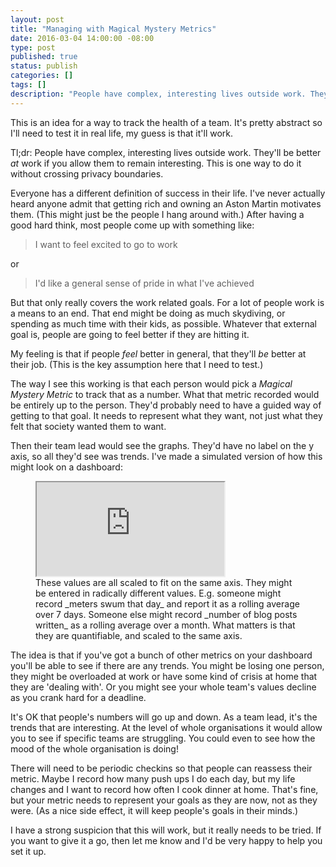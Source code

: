 ```yaml
---
layout: post
title: "Managing with Magical Mystery Metrics"
date: 2016-03-04 14:00:00 -08:00
type: post
published: true
status: publish
categories: []
tags: []
description: "People have complex, interesting lives outside work. They'll be better _at_ work if you allow them to remain interesting. This is one way to do it without crossing privacy boundaries."
---
```


This is an idea for a way to track the health of a team. It's pretty abstract so I'll need to test it in real life, my guess is that it'll work.

Tl;dr: People have complex, interesting lives outside work. They'll be better _at_ work if you allow them to remain interesting. This is one way to do it without crossing privacy boundaries.

Everyone has a different definition of success in their life. I've never actually heard anyone admit that getting rich and owning an Aston Martin motivates them. (This might just be the people I hang around with.) After having a good hard think, most people come up with something like:

> I want to feel excited to go to work

or

> I'd like a general sense of pride in what I've achieved

But that only really covers the work related goals. For a lot of people work is a means to an end. That end might be doing as much skydiving, or spending as much time with their kids, as possible. Whatever that external goal is, people are going to feel better if they are hitting it.

My feeling is that if people _feel_ better in general, that they'll _be_ better at their job. (This is the key assumption here that I need to test.)

The way I see this working is that each person would pick a _Magical Mystery Metric_ to track that as a number. What that metric recorded would be entirely up to the person. They'd probably need to have a guided way of getting to that goal. It needs to represent what they want, not just what they felt that society wanted them to want.

Then their team lead would see the graphs. They'd have no label on the y axis, so all they'd see was trends. I've made a simulated version of how this might look on a dashboard:

<figure>
<iframe src="https://docs.google.com/spreadsheets/d/1dAzm6_HO2mNDq_85m-FSwkvgHEIGPiWnLikL-gAIMSc/pubchart?oid=346772566&amp;format=interactive"></iframe>
<figcaption>These values are all scaled to fit on the same axis. They might be entered in radically different values. E.g. someone might record _meters swum that day_ and report it as a rolling average over 7 days. Someone else might record _number of blog posts written_ as a rolling average over a month. What matters is that they are quantifiable, and scaled to the same axis.
</figcaption>
</figure>

The idea is that if you've got a bunch of other metrics on your dashboard you'll be able to see if there are any trends. You might be losing one person, they might be overloaded at work or have some kind of crisis at home that they are 'dealing with'. Or you might see your whole team's values decline as you crank hard for a deadline.

It's OK that people's numbers will go up and down. As a team lead, it's the trends that are interesting. At the level of whole organisations it would allow you to see if specific teams are struggling. You could even to see how the mood of the whole organisation is doing!

There will need to be periodic checkins so that people can reassess their metric. Maybe I record how many push ups I do each day, but my life changes and I want to record how often I cook dinner at home. That's fine, but your metric needs to represent your goals as they are now, not as they were. (As a nice side effect, it will keep people's goals in their minds.)

I have a strong suspicion that this will work, but it really needs to be tried. If you want to give it a go, then let me know and I'd be very happy to help you set it up.
